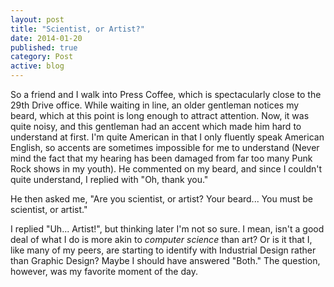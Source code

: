 ```yaml
---
layout: post
title: "Scientist, or Artist?"
date: 2014-01-20
published: true
category: Post
active: blog
---
```


So a friend and I walk into Press Coffee, which is spectacularly close to the 29th Drive office. While waiting in line, an older gentleman notices my beard, which at this point is long enough to attract attention. Now, it was quite noisy, and this gentleman had an accent which made him hard to understand at first. I'm quite American in that I only fluently speak American English, so accents are sometimes impossible for me to understand (Never mind the fact that my hearing has been damaged from far too many Punk Rock shows in my youth). He commented on my beard, and since I couldn't quite understand, I replied with "Oh, thank you."

He then asked me, "Are you scientist, or artist? Your beard... You must be scientist, or artist."

I replied "Uh... Artist!", but thinking later I'm not so sure. I mean, isn't a good deal of what I do is more akin to _computer science_ than art? Or is it that I, like many of my peers, are starting to identify with Industrial Design rather than Graphic Design? Maybe I should have answered "Both." The question, however, was my favorite moment of the day.
